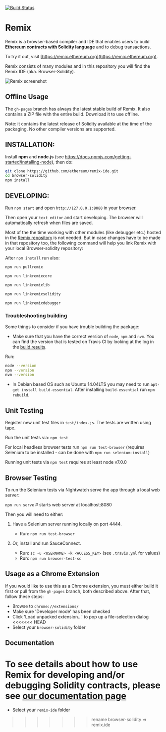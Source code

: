 [![Build Status](https://travis-ci.org/ethereum/remix-ide.svg?branch=master)](https://travis-ci.org/ethereum/remix-ide)

# Remix

Remix is a browser-based compiler and IDE that enables users to build **Ethereum contracts with Solidity language** and to debug transactions.

To try it out, visit [https://remix.ethereum.org](https://remix.ethereum.org).

Remix consists of many modules and in this repository you will find the Remix IDE (aka. Browser-Solidity).

![Remix screenshot](https://i.imgur.com/clfc7US.png)

## Offline Usage

The `gh-pages` branch has always the latest stable build of Remix. It also contains a ZIP file with the entire build. Download it to use offline.

Note: it contains the latest release of Solidity available at the time of the packaging. No other compiler versions are supported.


## INSTALLATION:

Install **npm** and **node.js** (see https://docs.npmjs.com/getting-started/installing-node), then do:

```bash
git clone https://github.com/ethereum/remix-ide.git
cd browser-solidity
npm install
```

## DEVELOPING:

Run `npm start` and open `http://127.0.0.1:8080` in your browser.

Then open your `text editor` and start developing.
The browser will automatically refresh when files are saved.

Most of the the time working with other modules (like debugger etc.) hosted in the [Remix repository](https://github.com/ethereum/remix) is not needed.
But in case changes have to be made in that repository too, the following command will help you link Remix with your local Browser-solidity repository:

After `npm install` run also:

```bash
npm run pullremix

npm run linkremixcore

npm run linkremixlib

npm run linkremixsolidity

npm run linkremixdebugger
```

### Troubleshooting building

Some things to consider if you have trouble building the package:

- Make sure that you have the correct version of `node`, `npm` and `nvm`. You can find the version that is tested on Travis CI by looking at the log in the [build results](https://travis-ci.org/ethereum/remix-ide).

Run:

```bash
node --version
npm --version
nvm --version
```

- In Debian based OS such as Ubuntu 14.04LTS you may need to run `apt-get install build-essential`. After installing `build-essential` run `npm rebuild`.

## Unit Testing

Register new unit test files in `test/index.js`.
The tests are written using [tape](https://www.npmjs.com/package/tape).

Run the unit tests via: `npm test`

For local headless browser tests run `npm run test-browser`
(requires Selenium to be installed - can be done with `npm run selenium-install`)

Running unit tests via `npm test` requires at least node v7.0.0

## Browser Testing

To run the Selenium tests via Nightwatch serve the app through a local web server:

`npm run serve` # starts web server at localhost:8080

Then you will need to either:

1. Have a Selenium server running locally on port 4444.
	- Run: `npm run test-browser`

2. Or, install and run SauceConnect.
	- Run: `sc -u <USERNAME> -k <ACCESS_KEY>` (see `.travis.yml` for values)
	- Run: `npm run browser-test-sc`

## Usage as a Chrome Extension

If you would like to use this as a Chrome extension, you must either build it first or pull from the `gh-pages` branch, both described above.
After that, follow these steps:

- Browse to `chrome://extensions/`
- Make sure 'Developer mode' has been checked
- Click 'Load unpacked extension...' to pop up a file-selection dialog
<<<<<<< HEAD
- Select your `browser-solidity` folder

## Documentation

To see details about how to use Remix for developing and/or debugging Solidity contracts, please see [our documentation page](https://remix.readthedocs.io)
=======
- Select your `remix-ide` folder
>>>>>>> rename browser-solidity => remix.ide
